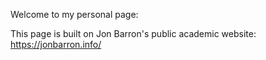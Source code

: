 <!--
 * @Author: Garrick
 * @LastEditTime: 2024-02-18 21:36:05
 * @FilePath: /Zhuohao-Li.github.io/README.md
 * zhuohaol@ucla.edu
 * Copyright (c) 2024 by Zhuohao Li, All Rights Reserved.
-->

Welcome to my personal page:

This page is built on Jon Barron's public academic website: https://jonbarron.info/
